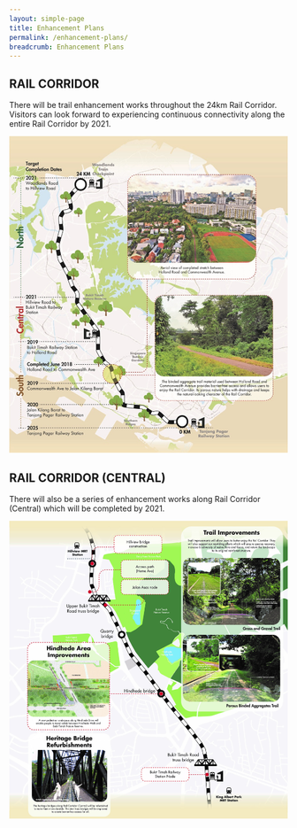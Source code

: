 ```yaml
---
layout: simple-page
title: Enhancement Plans
permalink: /enhancement-plans/
breadcrumb: Enhancement Plans
---
```


## RAIL CORRIDOR

There will be trail enhancement works throughout the 24km Rail Corridor. Visitors can look forward to experiencing continuous connectivity along the entire Rail Corridor by 2021.

![Enhancement Plan 1](/images/enhancement-plan-1.jpg "Enhancement Plan 1")


## RAIL CORRIDOR (CENTRAL)

There will also be a series of enhancement works along Rail Corridor (Central) which will be completed by 2021.

![Enhancement Plan 2](/images/enhancement-plan-2.jpg "Enhancement Plan 2")